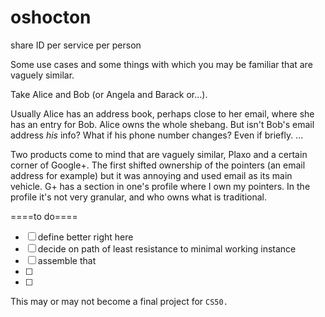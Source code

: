 oshocton
========

share ID per service per person

Some use cases and some things with which you may be familiar that are vaguely similar.

Take Alice and Bob (or Angela and Barack or...).

Usually Alice has an address book, perhaps close to her email, where she has an entry for Bob. Alice owns the whole shebang. But isn't Bob's email address _his_ info? What if his phone number changes? Even if briefly. ...

Two products come to mind that are vaguely similar, Plaxo and a certain corner of Google+. The first shifted ownership of the pointers (an email address for example) but it was annoying and used email as its main vehicle. G+ has a section in one's profile where I own my pointers. In the profile it's not very granular, and who owns what is traditional.

====to do====

- [ ] define better right here
- [ ] decide on path of least resistance to minimal working instance
- [ ] assemble that
- [ ]
- [ ]

This may or may not become a final project for `CS50.`

